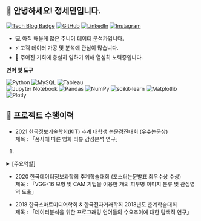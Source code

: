 ## 👋 안녕하세요! 정세민입니다.

[![Tech Blog Badge](https://img.shields.io/badge/Blog-CC0000?style=flat-square&logo=blogger&logoColor=white&link=https://seminj.tistory.com/)](https://seminj.tistory.com/)
[![GitHub](https://img.shields.io/badge/github-%23121011.svg?style=flat-square&logo=github&logoColor=white&link=https://seminj.github.com)](https://seminj.github.io)
[![LinkedIn](https://img.shields.io/badge/linkedin-%230077B5.svg?style=flat-square&logo=linkedin&logoColor=white)](https://www.linkedin.com/in/%EC%84%B8%EB%AF%BC-%EC%A0%95-959476233)
[![Instagram](https://img.shields.io/badge/Instagram-%23E4405F.svg?style=flat-square&logo=Instagram&logoColor=white&link=https://www.instagram.com/se_m.ni/)](https://www.instagram.com/se_m.ni/)

<!-- -->
* 💻 아직 배울게 많은 주니어 데이터 분석가입니다.
* ⚡ 고객 데이터 가공 및 분석에 관심이 많습니다. 
* 🌈 주어진 기회에 충실히 임하기 위해 열심히 노력중입니다.

**언어 및 도구**  

![Python](https://img.shields.io/badge/python-darkblue?style=flat-square&logo=python&logoColor=white)
![MySQL](https://img.shields.io/badge/mysql-003545.svg?style=flat-square&logo=mysql&logoColor=white)
![Tableau](https://img.shields.io/badge/Tableau-%235C2D91.svg?style=flat-square&logo=Tableau&logoColor=white)<br>
![Jupyter Notebook](https://img.shields.io/badge/jupyter-%23FA0F00.svg?style=flat-square&logo=jupyter&logoColor=white)
![Pandas](https://img.shields.io/badge/pandas-%23150458.svg?style=flat-square&logo=pandas&logoColor=white)
![NumPy](https://img.shields.io/badge/numpy-%23013243.svg?style=flat-square&logo=numpy&logoColor=white)
![scikit-learn](https://img.shields.io/badge/scikit--learn-%23F7931E.svg?style=flat-square&logo=scikit-learn&logoColor=white)
![Matplotlib](https://img.shields.io/badge/Matplotlib-%2357A143.svg?style=flat-square&logo=plotly&logoColor=white)
![Plotly](https://img.shields.io/badge/Plotly-%233F4F75.svg?style=flat-square&logo=plotly&logoColor=white)


## 💼 프로젝트 수행이력
- 2021 한국정보기술학회(KIT) 추계 대학생 논문경진대회 (우수논문상) <br>
  제목 : 「품사에 따른 영화 리뷰 감성분석 연구」 <br>
1. 
  <!--마케팅 전략 제안 및 실행 <br>
  광고 매체별 성과 측정 방식 제안, 실험 주도
  커뮤니티 바이럴 마케팅 실험 주도
→ 자체 마케팅 채널과 비슷한 수준의 높은 전환율의 커뮤니티 발굴
2.
인프런 지식 공유자 데이터 대시보드 컨설팅 참여
 고객사 요청 대시보드 주요지표 설계
 고객사 요청 주요 지표 추출용 쿼리 작성
 효과적인 데이터 시각화를 위한 샘플 대시보드 제작-->
 
  <details><summary>[주요역할]</summary>
  <div markdown="1">

  내용작성

  </details>



- 2020 한국데이터정보과학회 추계학술대회 (포스터논문발표 최우수상 수상) <br>
  제목 : 「VGG-16 모형 및 CAM 기법을 이용한 개의 피부병 이미지 분류 및 관심영역 도출」
  
- 2018 한국스마트미디어학회 & 한국전자거래학회 2018년도 춘계학술대회 <br>
  제목 : 「데이터분석을 위한 프로그래밍 언어들의 수요추이에 대한 탐색적 연구」
  
  
  
  

